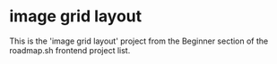# image grid layout

This is the 'image grid layout' project from the Beginner section of the roadmap.sh frontend project list.
